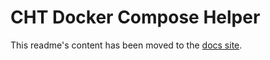 # CHT Docker Compose Helper

This readme's content has been moved to 
the [docs site](https://docs.communityhealthtoolkit.org/apps/guides/hosting/app-developer/#cht-docker-helper).
